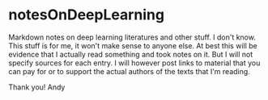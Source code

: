 # notesOnDeepLearning
Markdown notes on deep learning literatures and other stuff. I don't know. This stuff is for me, it won't make sense to anyone else. At best this will be evidence that I actually read something and took notes on it. But I will not specify sources for each entry. I will however post links to material that you can pay for or to support the actual authors of the texts that I'm reading.


Thank you!
Andy

